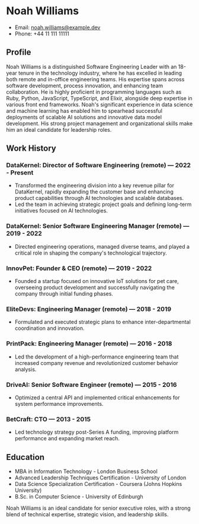 # Noah Williams
- Email: noah.williams@example.dev
- Phone: +44 11 111 11111

## Profile
Noah Williams is a distinguished Software Engineering Leader with an 18-year tenure in the technology industry, where he has excelled in leading both remote and in-office engineering teams. His expertise spans across software development, process innovation, and enhancing team collaboration. He is highly proficient in programming languages such as Ruby, Python, JavaScript, TypeScript, and Elixir, alongside deep expertise in various front end frameworks. Noah's significant experience in data science and machine learning has enabled him to spearhead successful deployments of scalable AI solutions and innovative data model development. His strong project management and organizational skills make him an ideal candidate for leadership roles.

## Work History

### DataKernel: Director of Software Engineering (remote) — 2022 - Present
- Transformed the engineering division into a key revenue pillar for DataKernel, rapidly expanding the customer base and enhancing product capabilities through AI technologies and scalable databases.
- Led the team in achieving strategic project goals and defining long-term initiatives focused on AI technologies.

### DataKernel: Senior Software Engineering Manager (remote) — 2019 - 2022
- Directed engineering operations, managed diverse teams, and played a critical role in shaping the company's technological trajectory.

### InnovPet: Founder & CEO (remote) — 2019 - 2022
- Founded a startup focused on innovative IoT solutions for pet care, overseeing product development and successfully navigating the company through initial funding phases.

### EliteDevs: Engineering Manager (remote) — 2018 - 2019
- Formulated and executed strategic plans to enhance inter-departmental coordination and innovation.

### PrintPack: Engineering Manager (remote) — 2016 - 2018
- Led the development of a high-performance engineering team that increased company revenue and revolutionized customer behavior analysis.

### DriveAI: Senior Software Engineer (remote) — 2015 - 2016
- Optimized a central API and implemented critical enhancements for system performance improvements.

### BetCraft: CTO — 2013 - 2015
- Led technology strategy post-Series A funding, improving platform performance and expanding market reach.

## Education

- MBA in Information Technology - London Business School
- Advanced Leadership Techniques Certification - University of London
- Data Science Specialization Certification - Coursera (Johns Hopkins University)
- B.Sc. in Computer Science - University of Edinburgh

Noah Williams is an ideal candidate for senior executive roles, with a strong blend of technical expertise, strategic vision, and leadership skills.